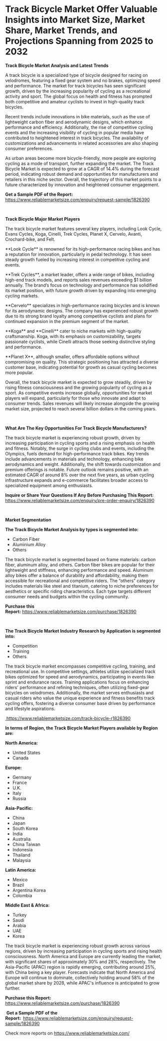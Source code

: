 <p><h1>Track Bicycle Market Offer Valuable Insights into Market Size, Market Share, Market Trends, and Projections Spanning from 2025 to 2032</h1></p><p><strong>Track Bicycle Market Analysis and Latest Trends</strong></p>
<p><p>A track bicycle is a specialized type of bicycle designed for racing on velodromes, featuring a fixed gear system and no brakes, optimizing speed and performance. The market for track bicycles has seen significant growth, driven by the increasing popularity of cycling as a recreational activity and sport. The global focus on health and fitness has prompted both competitive and amateur cyclists to invest in high-quality track bicycles.</p><p>Recent trends include innovations in bike materials, such as the use of lightweight carbon fiber and aerodynamic designs, which enhance performance and efficiency. Additionally, the rise of competitive cycling events and the increasing visibility of cycling in popular media have contributed to heightened interest in track bicycles. The availability of customizations and advancements in related accessories are also shaping consumer preferences.</p><p>As urban areas become more bicycle-friendly, more people are exploring cycling as a mode of transport, further expanding the market. The Track Bicycle Market is expected to grow at a CAGR of 14.4% during the forecast period, indicating robust demand and opportunities for manufacturers and retailers in this niche sector. Overall, the trajectory of this market points to a future characterized by innovation and heightened consumer engagement.</p></p>
<p><strong>Get a Sample PDF of the Report:&nbsp;</strong> <a href="https://www.reliablemarketsize.com/enquiry/request-sample/1826390?utm_campaign=3120&utm_medium=2&utm_source=Github&utm_content=ia&utm_term=30032025&utm_id=track-bicycle">https://www.reliablemarketsize.com/enquiry/request-sample/1826390</a></p>
<p>&nbsp;</p>
<p><strong>Track Bicycle Major Market Players</strong></p>
<p><p>The track bicycle market features several key players, including Look Cycle, Evans Cycles, Koga, Cinelli, Trek Cycles, Planet X, Cervelo, Avanti, Crochard-bike, and Felt. </p><p>**Look Cycle** is renowned for its high-performance racing bikes and has a reputation for innovation, particularly in pedal technology. It has seen steady growth fueled by increasing interest in competitive cycling and events. </p><p>**Trek Cycles**, a market leader, offers a wide range of bikes, including high-end track models, and reports sales revenues exceeding $1 billion annually. The brand’s focus on technology and performance has solidified its market position, with future growth driven by expanding into emerging cycling markets.</p><p>**Cervelo** specializes in high-performance racing bicycles and is known for its aerodynamic designs. The company has experienced robust growth due to its strong brand loyalty among competitive cyclists and plans for continued expansion in the premium segment of the market.</p><p>**Koga** and **Cinelli** cater to niche markets with high-quality craftsmanship. Koga, with its emphasis on customizability, targets passionate cyclists, while Cinelli attracts those seeking distinctive styling and performance.</p><p>**Planet X**, although smaller, offers affordable options without compromising on quality. This strategic positioning has attracted a diverse customer base, indicating potential for growth as casual cycling becomes more popular.</p><p>Overall, the track bicycle market is expected to grow steadily, driven by rising fitness consciousness and the growing popularity of cycling as a sport. As competitive events increase globally, opportunities for market players will expand, particularly for those who innovate and adapt to consumer trends. Sales revenues will likely increase alongside the growing market size, projected to reach several billion dollars in the coming years.</p></p>
<p>&nbsp;</p>
<p><strong>What Are The Key Opportunities For Track Bicycle Manufacturers?</strong></p>
<p><p>The track bicycle market is experiencing robust growth, driven by increasing participation in cycling sports and a rising emphasis on health and fitness. Notably, the surge in cycling clubs and events, including the Olympics, fuels demand for high-performance track bikes. Key trends include advancements in materials and technology, enhancing bike aerodynamics and weight. Additionally, the shift towards customization and premium offerings is notable. Future outlook remains positive, with an estimated CAGR of around 8% over the next five years, as urban cycling infrastructure expands and e-commerce facilitates broader access to specialized equipment among enthusiasts.</p></p>
<p><strong>Inquire or Share Your Questions If Any Before Purchasing This Report:</strong> <a href="https://www.reliablemarketsize.com/enquiry/pre-order-enquiry/1826390?utm_campaign=3120&utm_medium=2&utm_source=Github&utm_content=ia&utm_term=30032025&utm_id=track-bicycle">https://www.reliablemarketsize.com/enquiry/pre-order-enquiry/1826390</a></p>
<p>&nbsp;</p>
<p><strong>Market Segmentation</strong></p>
<p><strong>The Track Bicycle Market Analysis by types is segmented into:</strong></p>
<p><ul><li>Carbon Fiber</li><li>Aluminium Alloy</li><li>Others</li></ul></p>
<p><p>The track bicycle market is segmented based on frame materials: carbon fiber, aluminum alloy, and others. Carbon fiber bikes are popular for their lightweight and stiffness, enhancing performance and speed. Aluminum alloy bikes offer a balance of durability and affordability, making them accessible for recreational and competitive riders. The “others” category includes materials like steel and titanium, catering to niche preferences for aesthetics or specific riding characteristics. Each type targets different consumer needs and budgets within the cycling community.</p></p>
<p><strong>Purchase this Report:&nbsp;</strong><a href="https://www.reliablemarketsize.com/purchase/1826390?utm_campaign=3120&utm_medium=2&utm_source=Github&utm_content=ia&utm_term=30032025&utm_id=track-bicycle">https://www.reliablemarketsize.com/purchase/1826390</a></p>
<p>&nbsp;</p>
<p><strong>The Track Bicycle Market Industry Research by Application is segmented into:</strong></p>
<p><ul><li>Competition</li><li>Training</li><li>Others</li></ul></p>
<p><p>The track bicycle market encompasses competitive cycling, training, and recreational use. In competitive settings, athletes utilize specialized track bikes optimized for speed and aerodynamics, participating in events like sprint and endurance races. Training applications focus on enhancing riders' performance and refining techniques, often utilizing fixed-gear bicycles on velodromes. Additionally, the market serves enthusiasts and casual riders who value the unique experience and fitness benefits track cycling offers, fostering a diverse consumer base driven by performance and lifestyle aspirations.</p></p>
<p><a href="https://www.reliablemarketsize.com/track-bicycle-r1826390?utm_campaign=3120&utm_medium=2&utm_source=Github&utm_content=ia&utm_term=30032025&utm_id=track-bicycle">&nbsp;https://www.reliablemarketsize.com/track-bicycle-r1826390</a></p>
<p><strong>In terms of Region, the Track Bicycle Market Players available by Region are:</strong></p>
<p>
    <p> <strong> North America: </strong>
        <ul>
            <li>United States</li>
            <li>Canada</li>
        </ul>
        </p> 
    <p> <strong> Europe: </strong>
        <ul>
            <li>Germany</li>
            <li>France</li>
            <li>U.K.</li>
            <li>Italy</li>
            <li>Russia</li>
        </ul>
        </p> 
    <p> <strong> Asia-Pacific: </strong>
        <ul>
            <li>China</li>
            <li>Japan</li>
            <li>South Korea</li>
            <li>India</li>
            <li>Australia</li>
            <li>China Taiwan</li>
            <li>Indonesia</li>
            <li>Thailand</li>
            <li>Malaysia</li>
        </ul>
        </p> 
    <p> <strong> Latin America: </strong>
        <ul>
            <li>Mexico</li>
            <li>Brazil</li>
            <li>Argentina Korea</li>
            <li>Colombia</li>
        </ul>
        </p> 
    <p> <strong> Middle East & Africa: </strong>
        <ul>
            <li>Turkey</li>
            <li>Saudi</li>
            <li>Arabia</li>
            <li>UAE</li>
            <li>Korea</li>
        </ul>
    </p>
    </p>
<p><p>The track bicycle market is experiencing robust growth across various regions, driven by increasing participation in cycling sports and rising health consciousness. North America and Europe are currently leading the market, with significant shares of approximately 30% and 28%, respectively. The Asia-Pacific (APAC) region is rapidly emerging, contributing around 25%, with China being a key player. Forecasts indicate that North America and Europe will continue to dominate, collectively holding around 58% of the global market share by 2028, while APAC's influence is anticipated to grow further.</p></p>
<p><strong>Purchase this Report: </strong><a href="https://www.reliablemarketsize.com/purchase/1826390?utm_campaign=3120&utm_medium=2&utm_source=Github&utm_content=ia&utm_term=30032025&utm_id=track-bicycle">https://www.reliablemarketsize.com/purchase/1826390</a></p>
<p>&nbsp;<strong>Get a Sample PDF of the Report:&nbsp;&nbsp;</strong><a href="https://www.reliablemarketsize.com/enquiry/request-sample/1826390?utm_campaign=3120&utm_medium=2&utm_source=Github&utm_content=ia&utm_term=30032025&utm_id=track-bicycle">https://www.reliablemarketsize.com/enquiry/request-sample/1826390</a></p>
<p><strong></strong></p>
<p>Check more reports on <a href="https://www.reliablemarketsize.com/?utm_campaign=3120&utm_medium=2&utm_source=Github&utm_content=ia&utm_term=30032025&utm_id=track-bicycle">https://www.reliablemarketsize.com/</a></p>